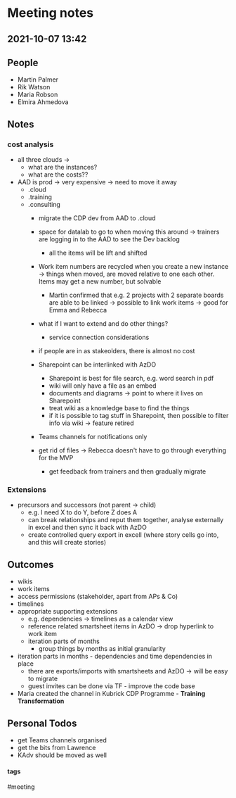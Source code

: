 
# Meeting notes
## 2021-10-07 13:42

## People
- Martin Palmer
- Rik Watson
- Maria Robson
- Elmira Ahmedova

## Notes

### cost analysis
- all three clouds -> 
	- what are the instances?
	- what are the costs??
- AAD is prod -> very expensive -> need to move it away
	- .cloud
	- .training
	- .consulting
		- migrate the CDP dev from AAD to .cloud
		- space for datalab to go to when moving this around -> trainers are logging in to the AAD to see the Dev backlog
			- all the items will be lift and shifted
		- Work item numbers are recycled when you create a new instance -> things when moved, are moved relative to one each other. Items may get a new number, but solvable
			- Martin confirmed that e.g. 2 projects with 2 separate boards are able to be linked -> possible to link work items -> good for Emma and Rebecca
		- what if I want to extend and do other things?
			- service connection considerations

		- if people are in as stakeolders, there is almost no cost
		- Sharepoint can be interlinked with AzDO
			- Sharepoint is best for file search, e.g. word search in pdf
			- wiki will only have a file as an embed
			- documents and diagrams -> point to where it lives on Sharepoint
			- treat wiki as a knowledge base to find the things
			- if it is possible to tag stuff in Sharepoint, then possible to filter info via wiki -> feature retired
		- Teams channels for notifications only
		- get rid of files -> Rebecca doesn't have to go through everything for the MVP
			- get feedback from trainers and then gradually migrate


### Extensions
- precursors and successors (not parent -> child)
	- e.g. I need X to do Y, before Z does A
	- can break relationships and reput them together, analyse externally in excel and then sync it back with AzDO
	- create controlled query export in excell (where story cells go into, and this will create stories)

## Outcomes
- wikis
- work items
- access permissions (stakeholder, apart from APs & Co)
- timelines
- appropriate supporting extensions
	- e.g. dependencies -> timelines as a calendar view
	- reference related smartsheet items in AzDO -> drop hyperlink to work item
	- iteration parts of months
		- group things by months as initial granularity
- iteration parts in months
		- dependencies and time dependencies in place
	- there are exports/imports with smartsheets and AzDO -> will be easy to migrate
	- guest invites can be done via TF - improve the code base
- Maria created the channel in Kubrick CDP Programme - **Training Transformation**

## Personal Todos
- get Teams channels organised
- get the bits from Lawrence 
- KAdv should be moved as well


#### tags

#meeting